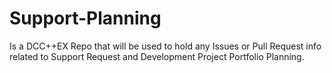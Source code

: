 # Support-Planning
Is a DCC++EX Repo that will be used to hold any Issues or Pull Request info related to Support Request and Development Project Portfolio Planning.  
